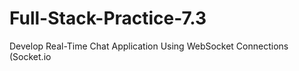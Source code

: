 # Full-Stack-Practice-7.3
 Develop Real-Time Chat Application Using WebSocket Connections (Socket.io
